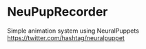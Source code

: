 # NeuPupRecorder
Simple animation system using NeuralPuppets https://twitter.com/hashtag/neuralpuppet
